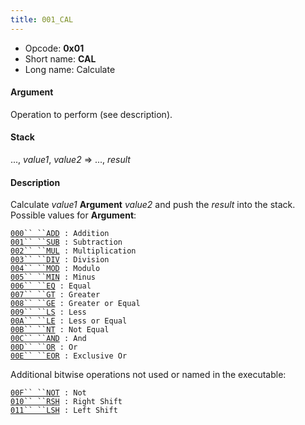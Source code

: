 ```yaml
---
title: 001_CAL
---
```


-   Opcode: **0x01**
-   Short name: **CAL**
-   Long name: Calculate

#### Argument

Operation to perform (see description).

#### Stack

..., *value1*, *value2* =&gt; ..., *result*

#### Description

Calculate *value1* **Argument** *value2* and push the *result* into the stack. Possible values for **Argument**:

[`000`` ``ADD`](FF8/Field/Script/Opcodes/001_CAL/000_ADD "wikilink")` : Addition`  
[`001`` ``SUB`](FF8/Field/Script/Opcodes/001_CAL/001_SUB "wikilink")` : Subtraction`  
[`002`` ``MUL`](FF8/Field/Script/Opcodes/001_CAL/002_MUL "wikilink")` : Multiplication`  
[`003`` ``DIV`](FF8/Field/Script/Opcodes/001_CAL/003_DIV "wikilink")` : Division`  
[`004`` ``MOD`](FF8/Field/Script/Opcodes/001_CAL/004_MOD "wikilink")` : Modulo`  
[`005`` ``MIN`](FF8/Field/Script/Opcodes/001_CAL/005_MIN "wikilink")` : Minus`  
[`006`` ``EQ`](FF8/Field/Script/Opcodes/001_CAL/006_EQ "wikilink")` : Equal`  
[`007`` ``GT`](FF8/Field/Script/Opcodes/001_CAL/007_GT "wikilink")` : Greater`  
[`008`` ``GE`](FF8/Field/Script/Opcodes/001_CAL/008_GE "wikilink")` : Greater or Equal`  
[`009`` ``LS`](FF8/Field/Script/Opcodes/001_CAL/009_LS "wikilink")` : Less`  
[`00A`` ``LE`](FF8/Field/Script/Opcodes/001_CAL/00A_LE "wikilink")` : Less or Equal`  
[`00B`` ``NT`](FF8/Field/Script/Opcodes/001_CAL/00B_NT "wikilink")` : Not Equal`  
[`00C`` ``AND`](FF8/Field/Script/Opcodes/001_CAL/00C_AND "wikilink")` : And`  
[`00D`` ``OR`](FF8/Field/Script/Opcodes/001_CAL/00D_OR "wikilink")` : Or`  
[`00E`` ``EOR`](FF8/Field/Script/Opcodes/001_CAL/00E_EOR "wikilink")` : Exclusive Or`

Additional bitwise operations not used or named in the executable:

[`00F`` ``NOT`](FF8/Field/Script/Opcodes/001_CAL/00F_NOT "wikilink")` : Not`  
[`010`` ``RSH`](FF8/Field/Script/Opcodes/001_CAL/010_RSH "wikilink")` : Right Shift`  
[`011`` ``LSH`](FF8/Field/Script/Opcodes/001_CAL/011_LSH "wikilink")` : Left Shift`
